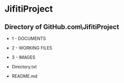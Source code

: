 # JifitiProject

## Directory of GitHub.com\JifitiProject

- 1 - DOCUMENTS
  
- 2 - WORKING FILES
  
- 3 - IMAGES
  
- Directory.txt
  
- README.md


